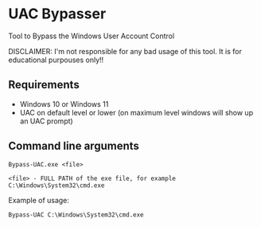 # UAC Bypasser
Tool to Bypass the Windows User Account Control

DISCLAIMER: I'm not responsible for any bad usage of this tool. It is for educational purpouses only!!

## Requirements
- Windows 10 or Windows 11
- UAC on default level or lower (on maximum level windows will show up an UAC prompt)

## Command line arguments
`Bypass-UAC.exe <file>`

`<file> - FULL PATH of the exe file, for example C:\Windows\System32\cmd.exe`

Example of usage:

`Bypass-UAC C:\Windows\System32\cmd.exe`
